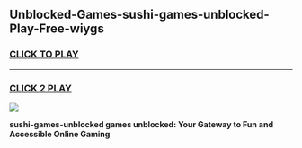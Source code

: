 
## Unblocked-Games-sushi-games-unblocked-Play-Free-wiygs
<h3>
<a href="https://premium76.site?title=sushi-games-unblocked&ref=17A">CLICK TO PLAY</a></h3>
<hr>

<h3>
<a href="https://premium76.site?title=sushi-games-unblocked&ref=17A">CLICK 2 PLAY</a>
  
</h3>

<a href="https://premium76.site?title=sushi-games-unblocked&ref=17A"><img src="https://clearcache.store/games.png"></a>


**sushi-games-unblocked games unblocked: Your Gateway to Fun and Accessible Online Gaming**
